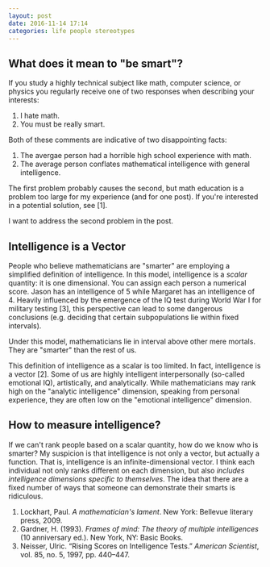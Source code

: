 ```yaml
---
layout: post
date: 2016-11-14 17:14
categories: life people stereotypes
---
```


## What does it mean to "be smart"?
If you study a highly technical subject like math, computer science, or physics you regularly receive one of two responses when describing your interests:

1. I hate math.
2. You must be really smart.

Both of these comments are indicative of two disappointing facts:

1. The avergae person had a horrible high school experience with math.
2. The average person conflates mathematical intelligence with general intelligence.

The first problem probably causes the second, but math education is a problem too large for my experience (and for one post). If you're interested in a potential solution, see [1].

I want to address the second problem in the post.

## Intelligence is a Vector
People who believe mathematicians are "smarter" are employing a simplified definition of intelligence. In this model, intelligence is a _scalar_ quantity: it is one dimensional. You can assign each person a numerical score. Jason has an intelligence of 5 while Margaret has an intelligence of 4. Heavily influenced by the emergence of the IQ test during World War I for military testing [3], this perspective can lead to some dangerous conclusions (e.g. deciding that certain subpopulations lie within fixed intervals).

Under this model, mathematicians lie in interval above other mere mortals. They are "smarter" than the rest of us.

This definition of intelligence as a scalar is too limited. In fact, intelligence is a vector [2]. Some of us are highly intelligent interpersonally (so-called emotional IQ), artistically, and analytically. While mathematicians may rank high on the "analytic intelligence" dimension, speaking from personal experience, they are often low on the "emotional intelligence" dimension. 

## How to measure intelligence?
If we can't rank people based on a scalar quantity, how do we know who is smarter? My suspicion is that intelligence is not only a vector, but actually a function. That is, intelligence is an infinite-dimensional vector. I think each individual not only ranks different on each dimension, but also _includes intelligence dimensions specific to themselves_. The idea that there are a fixed number of ways that someone can demonstrate their smarts is ridiculous.

1. Lockhart, Paul. _A mathematician's lament_. New York: Bellevue literary press, 2009.
2. Gardner, H. (1993). _Frames of mind: The theory of multiple intelligences_ (10 anniversary ed.).
New York, NY: Basic Books. 
3. Neisser, Ulric. “Rising Scores on Intelligence Tests.” _American Scientist_, vol. 85, no. 5, 1997, pp. 440–447.
